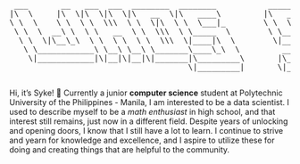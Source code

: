 <center>

<pre>
 ___       __   ___  ___  ________  ________           ________       ___    ___ ___  __    _______  ________
|\  \     |\  \|\  \|\  \|\   __  \|\   ____\         |\   ____\     |\  \  /  /|\  \|\  \ |\  ___ \|\_____  \
\ \  \    \ \  \ \  \\\  \ \  \|\  \ \  \___|_        \ \  \___|_    \ \  \/  / | \  \/  /|\ \   __/\|____|\  \
 \ \  \  __\ \  \ \   __  \ \  \\\  \ \_____  \        \ \_____  \    \ \    / / \ \   ___  \ \  \_|/__   \ \__\
  \ \  \|\__\_\  \ \  \ \  \ \  \\\  \|____|\  \        \|____|\  \    \/  /  /   \ \  \\ \  \ \  \_|\ \   \|__|
   \ \____________\ \__\ \__\ \_______\____\_\  \         ____\_\  \ __/  / /      \ \__\\ \__\ \_______\      ___
    \|____________|\|__|\|__|\|_______|\_________\       |\_________\\___/ /        \|__| \|__|\|_______|     |\__\
                                      \|_________|       \|_________\|___|/                                   \|__|

</pre>

</center>

Hi, it’s Syke! 🚀 Currently a junior **computer science** student at Polytechnic University of the Philippines - Manila, I am interested to be a data scientist. I used to describe myself to be a _math enthusiast_ in high school, and that interest still remains, just now in a different field. Despite years of unlocking and opening doors, I know that I still have a lot to learn. I continue to strive and yearn for knowledge and excellence, and I aspire to utilize these for doing and creating things that are helpful to the community.
